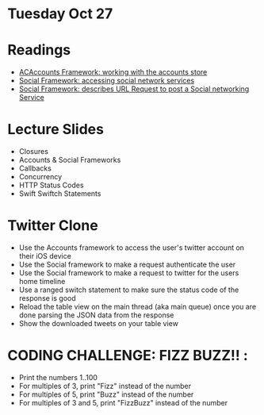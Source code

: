 Tuesday Oct 27
==============

# Readings
* [ACAccounts Framework: working with the accounts store](https://developer.apple.com/library/prerelease/mac/documentation/Accounts/Reference/ACAccountStoreClassRef/index.html#//apple_ref/occ/cl/ACAccountStore)
* [Social Framework: accessing social network services](https://developer.apple.com/library/prerelease/ios/documentation/Social/Reference/Social_Framework/index.html#//apple_ref/doc/uid/TP40012233)
* [Social Framework: describes URL Request to post a Social networking Service](https://developer.apple.com/library/prerelease/ios/documentation/Social/Reference/SLRequest_Class/index.html#//apple_ref/occ/cl/SLRequest)

# Lecture Slides
* Closures
* Accounts & Social Frameworks
* Callbacks
* Concurrency
* HTTP Status Codes
* Swift Swiftch Statements

# Twitter Clone
* Use the Accounts framework to access the user's twitter account on their iOS device
* Use the Social framework to make a request authenticate the user
* Use the Social framework to make a request to twitter for the users home timeline
* Use a ranged switch statement to make sure the status code of the response is good
* Reload the table view on the main thread (aka main queue) once you are done parsing the JSON data from the response
* Show the downloaded tweets on your table view

# CODING CHALLENGE: FIZZ BUZZ!! :
 * Print the numbers 1..100
 * For multiples of 3, print "Fizz" instead of the number
 * For multiples of 5, print "Buzz" instead of the number
 * For multiples of 3 and 5, print "FizzBuzz" instead of the number
